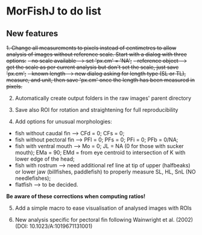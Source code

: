 # MorFishJ to do list

## New features
~~1. Change all measurements to pixels instead of centimetres to allow analysis of images without reference scale. Start with a dialog with three options:~~
  ~~- no scale available --> set 'px.cm' = 'NA';~~
  ~~- reference object --> get the scale as per current analysis but don't set the scale, just save 'px.cm';~~
  ~~- known length --> new dialog asking for length type (SL or TL), measure, and unit, then save 'px.cm' once the length has been measured in pixels.~~

2. Automatically create output folders in the raw images' parent directory

3. Save also ROI for rotation and straightening for full reproducibility

4. Add options for unusual morphologies:
  - fish without caudal fin --> CFd = 0; CFs = 0;
  - fish without pectoral fin --> PFl = 0; PFs = 0; PFi = 0; PFb = 0/NA;
  - fish with ventral mouth --> Mo = 0; JL = NA (0 for those with sucker mouth); EMa = 90; EMd = from eye centroid to intersection of K with lower edge of the head;
  - fish with rostrum --> need additional ref line at tip of upper (halfbeaks) or lower jaw (billfishes, paddlefish) to properly measure SL, HL, SnL (NO needlefishes);
  - flatfish --> to be decided.
  
**Be aware of these corrections when computing ratios!**

5. Add a simple macro to ease visualisation of analysed images with ROIs

6. New analysis specific for pectoral fin following Wainwright et al. (2002) (DOI: 10.1023/A:1019671131001)
